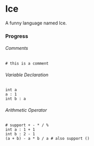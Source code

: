 # Ice
A funny language named Ice.

### Progress

###### Comments
```ice
# this is a comment
```

###### Variable Declaration 
```ice
int a
a : 1
int b : a
```

###### Arithmetic Operator
```ice
# support + - * / %
int a : 1 + 1
int b : 2 - 1
(a + b) - a * b / a # also support ()
```

###### 